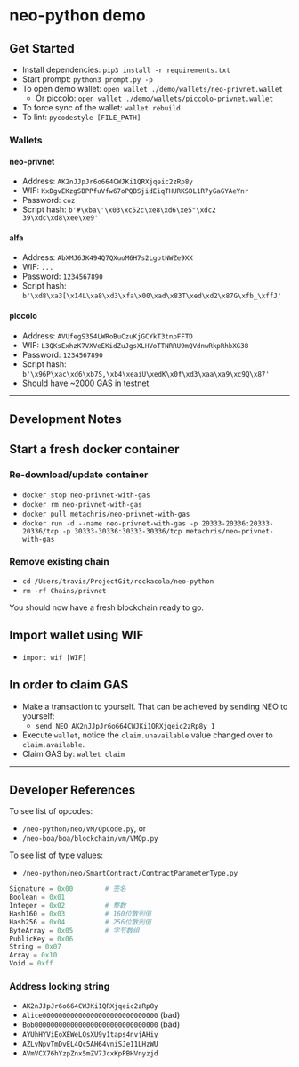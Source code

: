 # neo-python demo

## Get Started

* Install dependencies: `pip3 install -r requirements.txt`
* Start prompt: `python3 prompt.py -p`
* To open demo wallet: `open wallet ./demo/wallets/neo-privnet.wallet`
  * Or piccolo: `open wallet ./demo/wallets/piccolo-privnet.wallet`
* To force sync of the wallet: `wallet rebuild`
* To lint: `pycodestyle [FILE_PATH]`

### Wallets

#### neo-privnet

* Address: `AK2nJJpJr6o664CWJKi1QRXjqeic2zRp8y`
* WIF: `KxDgvEKzgSBPPfuVfw67oPQBSjidEiqTHURKSDL1R7yGaGYAeYnr`
* Password: `coz`
* Script hash: `b'#\xba\'\x03\xc52c\xe8\xd6\xe5"\xdc2 39\xdc\xd8\xee\xe9'`

#### alfa

* Address: `AbXMJ6JK494Q7QXuoM6H7s2LgotNWZe9XX`
* WIF: `...`
* Password: `1234567890`
* Script hash: `b'\xd8\xa3[\x14L\xa8\xd3\xfa\x00\xad\x83T\xed\xd2\x87G\xfb_\xffJ'`

#### piccolo

* Address: `AVUfegS354LWRoBuCzuKjGCYkT3tnpFFTD`
* WIF: `L3QKsExhzK7VXVeEKidZuJgsXLHVoTTNRRU9mQVdnwRkpRhbXG38`
* Password: `1234567890`
* Script hash: `b'\x96P\xac\xd6\xb7S,\xb4\xeaiU\xedK\x0f\xd3\xaa\xa9\xc9Q\x87'`
* Should have ~2000 GAS in testnet

---

## Development Notes

## Start a fresh docker container

### Re-download/update container

* `docker stop neo-privnet-with-gas`
* `docker rm neo-privnet-with-gas`
* `docker pull metachris/neo-privnet-with-gas`
* `docker run -d --name neo-privnet-with-gas -p 20333-20336:20333-20336/tcp -p 30333-30336:30333-30336/tcp metachris/neo-privnet-with-gas`

### Remove existing chain

* `cd /Users/travis/ProjectGit/rockacola/neo-python`
* `rm -rf Chains/privnet`

You should now have a fresh blockchain ready to go.


## Import wallet using WIF

* `import wif [WIF]`

## In order to claim GAS

* Make a transaction to yourself. That can be achieved by sending NEO to yourself:
  * `send NEO AK2nJJpJr6o664CWJKi1QRXjqeic2zRp8y 1`
* Execute `wallet`, notice the `claim.unavailable` value changed over to `claim.available`.
* Claim GAS by: `wallet claim`

---

## Developer References

To see list of opcodes:

* `/neo-python/neo/VM/OpCode.py`, or
* `/neo-boa/boa/blockchain/vm/VMOp.py`

To see list of type values:

* `/neo-python/neo/SmartContract/ContractParameterType.py`

``` py
Signature = 0x00        # 签名
Boolean = 0x01
Integer = 0x02          # 整数
Hash160 = 0x03          # 160位散列值
Hash256 = 0x04          # 256位散列值
ByteArray = 0x05        # 字节数组
PublicKey = 0x06
String = 0x07
Array = 0x10
Void = 0xff
```

### Address looking string

* `AK2nJJpJr6o664CWJKi1QRXjqeic2zRp8y`
* `Alice00000000000000000000000000000` (bad)
* `Bob0000000000000000000000000000000` (bad)
* `AYUhHYViEoXEWeLQsXU9y1taps4nvjAHiy`
* `AZLvNpvTmDvEL4Qc5AH64vniSJe11LHzWU`
* `AVmVCX76hYzpZnx5mZV7JcxKpPBHVnyzjd`
